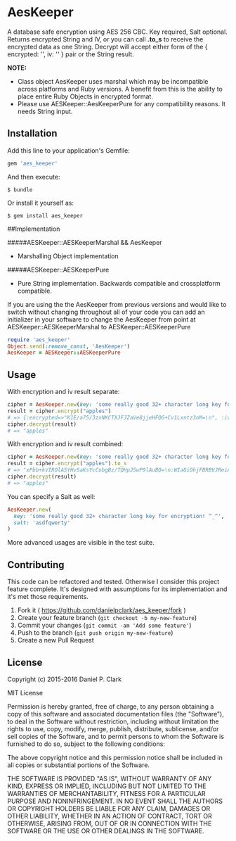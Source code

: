 # AesKeeper

A database safe encryption using AES 256 CBC.  Key required, Salt optional.  Returns encrypted String and IV,
or you can call **.to_s** to receive the encrypted data as one String. Decrypt will accept either form of the
 { encrypted: '', iv: '' } pair or the String result.

**NOTE:**
 * Class object AesKeeper uses marshal which may be incompatible across platforms and Ruby versions. A benefit from this is the ability to place entire Ruby Objects in encrypted format.
 * Please use AESKeeper::AesKeeperPure for any compatibility reasons.  It needs String input.

## Installation

Add this line to your application's Gemfile:

```ruby
gem 'aes_keeper'
```

And then execute:

    $ bundle

Or install it yourself as:

    $ gem install aes_keeper

##Implementation

#####AESKeeper::AESKeeperMarshal && AesKeeper
 - Marshalling Object implementation

#####AESKeeper::AESKeeperPure
 - Pure String implementation. Backwards compatible and crossplatform compatible.

If you are using the the AesKeeper from previous versions and would like to switch
without changing throughout all of your code you can add an initializer in your software
to change the AesKeeper from point at AESKeeper::AESKeeperMarshal to AESKeeper::AESKeeperPure

```ruby
require 'aes_keeper'
Object.send(:remove_const, 'AesKeeper')
AesKeeper = AESKeeper::AESKeeperPure
```

## Usage

With encryption and iv result separate:
```ruby
cipher = AesKeeper.new(key: 'some really good 32+ character long key for encryption! ^_^')
result = cipher.encrypt("apples")
# => {:encrypted=>"K1E/a75/3zxNKCTXJFJZaVe8jjeHFQG+Cv1Lxntz3oM=\n", :iv=>"uQozeVXYhaeK7Rvh1na6kA==\n"}
cipher.decrypt(result)
# => "apples" 
```

With encryption and iv result combined:
```ruby
cipher = AesKeeper.new(key: 'some really good 32+ character long key for encryption! ^_^')
result = cipher.encrypt("apples").to_s
# => "xPbb+kVIROlA5YHvSaKsYcCobgBz/TQHpJ5wP9lAuBQ=\n:WIaGiOhjFBRBVJReiA2aTA==\n"
cipher.decrypt(result)
# => "apples" 
```

You can specify a Salt as well:
```ruby
AesKeeper.new(
  key: 'some really good 32+ character long key for encryption! ^_^',
  salt: 'asdfqwerty'
)
```

More advanced usages are visible in the test suite.

## Contributing

This code can be refactored and tested.  Otherwise I consider this project feature complete.  It's designed
with assumptions for its implementation and it's met those requirements.

1. Fork it ( https://github.com/danielpclark/aes_keeper/fork )
2. Create your feature branch (`git checkout -b my-new-feature`)
3. Commit your changes (`git commit -am 'Add some feature'`)
4. Push to the branch (`git push origin my-new-feature`)
5. Create a new Pull Request

## License

Copyright (c) 2015-2016 Daniel P. Clark

MIT License

Permission is hereby granted, free of charge, to any person obtaining
a copy of this software and associated documentation files (the
"Software"), to deal in the Software without restriction, including
without limitation the rights to use, copy, modify, merge, publish,
distribute, sublicense, and/or sell copies of the Software, and to
permit persons to whom the Software is furnished to do so, subject to
the following conditions:

The above copyright notice and this permission notice shall be
included in all copies or substantial portions of the Software.

THE SOFTWARE IS PROVIDED "AS IS", WITHOUT WARRANTY OF ANY KIND,
EXPRESS OR IMPLIED, INCLUDING BUT NOT LIMITED TO THE WARRANTIES OF
MERCHANTABILITY, FITNESS FOR A PARTICULAR PURPOSE AND
NONINFRINGEMENT. IN NO EVENT SHALL THE AUTHORS OR COPYRIGHT HOLDERS BE
LIABLE FOR ANY CLAIM, DAMAGES OR OTHER LIABILITY, WHETHER IN AN ACTION
OF CONTRACT, TORT OR OTHERWISE, ARISING FROM, OUT OF OR IN CONNECTION
WITH THE SOFTWARE OR THE USE OR OTHER DEALINGS IN THE SOFTWARE.
